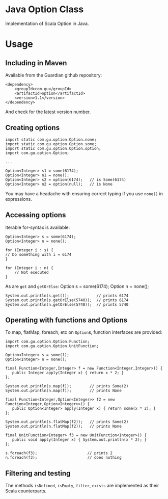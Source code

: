 Java Option Class
=================
Implementation of Scala Option in Java.

Usage
=====

Including in Maven
------------------
Available from the Guardian github repository:

    <dependency>
        <groupId>com.gu</groupId>
        <artifactId>option</artifactId>
        <version>1.1</version>
    </dependency>

And check for the latest version number.

Creating options
----------------

    import static com.gu.option.Option.none;
    import static com.gu.option.Option.some;
    import static com.gu.option.Option.option;
    import com.gu.option.Option;
    
    ...

    Option<Integer> s1 = some(6174);
    Option<Integer> n1 = none();
    Option<Integer> s2 = option(6174);   // is Some(6174)
    Option<Integer> n2 = option(null);   // is None

You may have a headache with ensuring correct typing if you use `none()` in expressions.


Accessing options
-----------------
Iterable for-syntax is available:

    Option<Integer> s = some(6174);
    Option<Integer> n = none();

    for (Integer i : s) {
	// Do something with i = 6174
    }

    for (Integer i : n) {
        // Not executed
    }

As are `get` and `getOrElse`:
    Option<Integer> s = some(6174);
    Option<Integer> n = none();

    System.out.println(s.get());            // prints 6174
    System.out.println(s.getOrElse(5740));  // prints 6174
    System.out.println(n.getOrElse(5740));  // prints 5740


Operating with functions and Options
------------------------------------
To map, flatMap, foreach, etc on `Option`s, function interfaces are provided:

    import com.gu.option.Option.Function;
    import com.gu.option.Option.UnitFunction;

    Option<Integer> s = some(1);
    Option<Integer> n = none();

    final Function<Integer,Integer> f = new Function<Integer,Integer>() {
       public Integer apply(Integer x) { return x * 2; }
    };

    System.out.println(s.map(f));        // prints Some(2)
    System.out.println(n.map(f));        // prints None

    final Function<Integer,Option<Integer>> f2 = new Function<Integer,Option<Integer>>() {
       public Option<Integer> apply(Integer x) { return some(x * 2); }
    };

    System.out.println(s.flatMap(f2));   // prints Some(2)
    System.out.println(n.flatMap(f2));   // prints None

    final UnitFunction<Integer> f3 = new UnitFunction<Integer>() {
       public void apply(Integer x) { System.out.println(x * 2); }
    };

    s.foreach(f3);                      // prints 2
    n.foreach(f3);                      // does nothing


Filtering and testing
---------------------
The methods `isDefined`, `isEmpty`, `filter`, `exists` are implemented as their Scala counterparts.









